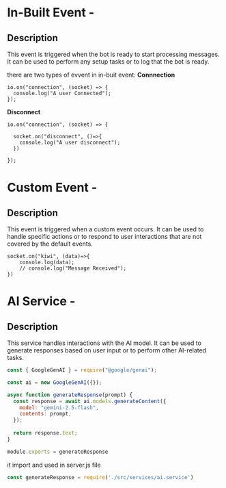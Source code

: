 # In-Built Event -
## Description
This event is triggered when the bot is ready to start processing messages. It can be used to perform any setup tasks or to log that the bot is ready.

there are two types of evvent in in-buit event:
**Connnection** 
```
io.on("connection", (socket) => {
  console.log("A user Connected");
});
```

**Disconnect**
```
io.on("connection", (socket) => {

  socket.on("disconnect", ()=>{
    console.log("A user disconnect");  
  })

});
```


# Custom Event -
## Description
This event is triggered when a custom event occurs. It can be used to handle specific actions or to respond to user interactions that are not covered by the default events.

```
socket.on("kiwi", (data)=>{
    console.log(data);
    // console.log("Message Received");
})
```

# AI Service -
## Description
This service handles interactions with the AI model. It can be used to generate responses based on user input or to perform other AI-related tasks.

```javascript
const { GoogleGenAI } = require("@google/genai");

const ai = new GoogleGenAI({});

async function generateResponse(prompt) {
  const response = await ai.models.generateContent({
    model: "gemini-2.5-flash",
    contents: prompt,
  });
  
  return response.text;
}

module.exports = generateResponse
```
it import and used in server.js file

```javascript
const generateResponse = require('./src/services/ai.service')
```